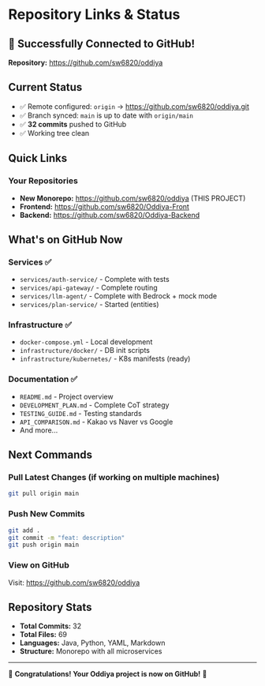 # Repository Links & Status

## 🎉 Successfully Connected to GitHub!

**Repository:** https://github.com/sw6820/oddiya

## Current Status

- ✅ Remote configured: `origin` → https://github.com/sw6820/oddiya.git
- ✅ Branch synced: `main` is up to date with `origin/main`
- ✅ **32 commits** pushed to GitHub
- ✅ Working tree clean

## Quick Links

### Your Repositories
- **New Monorepo:** https://github.com/sw6820/oddiya (THIS PROJECT)
- **Frontend:** https://github.com/sw6820/Oddiya-Front
- **Backend:** https://github.com/sw6820/Oddiya-Backend

## What's on GitHub Now

### Services ✅
- `services/auth-service/` - Complete with tests
- `services/api-gateway/` - Complete routing
- `services/llm-agent/` - Complete with Bedrock + mock mode
- `services/plan-service/` - Started (entities)

### Infrastructure ✅
- `docker-compose.yml` - Local development
- `infrastructure/docker/` - DB init scripts
- `infrastructure/kubernetes/` - K8s manifests (ready)

### Documentation ✅
- `README.md` - Project overview
- `DEVELOPMENT_PLAN.md` - Complete CoT strategy
- `TESTING_GUIDE.md` - Testing standards
- `API_COMPARISON.md` - Kakao vs Naver vs Google
- And more...

## Next Commands

### Pull Latest Changes (if working on multiple machines)
```bash
git pull origin main
```

### Push New Commits
```bash
git add .
git commit -m "feat: description"
git push origin main
```

### View on GitHub
Visit: https://github.com/sw6820/oddiya

## Repository Stats

- **Total Commits:** 32
- **Total Files:** 69
- **Languages:** Java, Python, YAML, Markdown
- **Structure:** Monorepo with all microservices

---

🎊 **Congratulations! Your Oddiya project is now on GitHub!** 🎊


